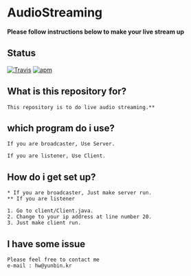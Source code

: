 # AudioStreaming

**Please follow instructions below to make your live stream up**


## Status

[![Travis](https://img.shields.io/jenkins/s/https/jenkins.qa.ubuntu.com/view/Precise/view/All%20Precise/job/precise-desktop-amd64_default.svg)]() [![apm](https://img.shields.io/apm/l/vim-mode.svg)]()

## What is this repository for?

    This repository is to do live audio streaming.**

## which program do i use?

    If you are broadcaster, Use Server.

    If you are listener, Use Client.


## How do i get set up?  
  
    * If you are broadcaster, Just make server run. 
    ** If you are listener
    
    1. Go to client/Client.java.
    2. Change to your ip address at line number 20.
    3. Just make client run.

## I have some issue

    Please feel free to contact me
    e-mail : hw@yunbin.kr

